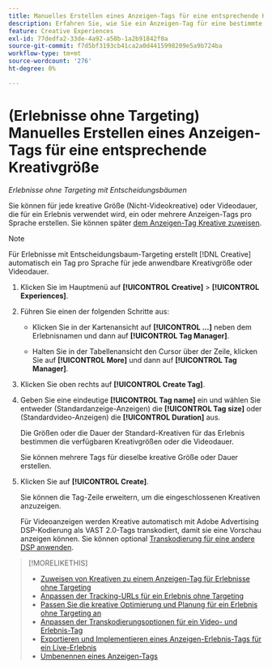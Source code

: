 ```yaml
---
title: Manuelles Erstellen eines Anzeigen-Tags für eine entsprechende Kreativgröße
description: Erfahren Sie, wie Sie ein Anzeigen-Tag für eine bestimmte Kreativgröße erstellen.
feature: Creative Experiences
exl-id: 77dedfa2-33de-4a92-a58b-1a2b91842f0a
source-git-commit: f7d5bf3193cb41ca2a0d4415998209e5a9b724ba
workflow-type: tm+mt
source-wordcount: '276'
ht-degree: 0%

---
```


# (Erlebnisse ohne Targeting) Manuelles Erstellen eines Anzeigen-Tags für eine entsprechende Kreativgröße

*Erlebnisse ohne Targeting mit Entscheidungsbäumen*

Sie können für jede kreative Größe (Nicht-Videokreative) oder Videodauer, die für ein Erlebnis verwendet wird, ein oder mehrere Anzeigen-Tags pro Sprache erstellen. Sie können später [dem Anzeigen-Tag Kreative zuweisen](experience-tag-assign-creatives.md).

>[!NOTE]
>
>Für Erlebnisse mit Entscheidungsbaum-Targeting erstellt [!DNL Creative] automatisch ein Tag pro Sprache für jede anwendbare Kreativgröße oder Videodauer.

1. Klicken Sie im Hauptmenü auf **[!UICONTROL Creative]** > **[!UICONTROL Experiences]**.

1. Führen Sie einen der folgenden Schritte aus:

   * Klicken Sie in der Kartenansicht auf **[!UICONTROL ...]** neben dem Erlebnisnamen und dann auf **[!UICONTROL Tag Manager]**.

   * Halten Sie in der Tabellenansicht den Cursor über der Zeile, klicken Sie auf **[!UICONTROL More]** und dann auf **[!UICONTROL Tag Manager]**.

1. Klicken Sie oben rechts auf **[!UICONTROL Create Tag]**.

1. Geben Sie eine eindeutige **[!UICONTROL Tag name]** ein und wählen Sie entweder (Standardanzeige-Anzeigen) die **[!UICONTROL Tag size]** oder (Standardvideo-Anzeigen) die **[!UICONTROL Duration]** aus.

   Die Größen oder die Dauer der Standard-Kreativen für das Erlebnis bestimmen die verfügbaren Kreativgrößen oder die Videodauer.

   Sie können mehrere Tags für dieselbe kreative Größe oder Dauer erstellen.<!-- What are the implications? -->

1. Klicken Sie auf **[!UICONTROL Create]**.

   Sie können die Tag-Zeile erweitern, um die eingeschlossenen Kreativen anzuzeigen.

   Für Videoanzeigen werden Kreative automatisch mit Adobe Advertising DSP-Kodierung als VAST 2.0-Tags transkodiert, damit sie eine Vorschau anzeigen können. Sie können optional [Transkodierung für eine andere DSP anwenden](experience-tag-video-transcoding.md).

>[!MORELIKETHIS]
>
>* [Zuweisen von Kreativen zu einem Anzeigen-Tag für Erlebnisse ohne Targeting](experience-tag-assign-creatives.md)
>* [Anpassen der Tracking-URLs für ein Erlebnis ohne Targeting](experience-tracking-urls-no-targeting.md)
>* [Passen Sie die kreative Optimierung und Planung für ein Erlebnis ohne Targeting an](experience-optimization-scheduling-no-targeting.md)
>* [Anpassen der Transkodierungsoptionen für ein Video- und Erlebnis-Tag](experience-tag-video-transcoding.md)
>* [Exportieren und Implementieren eines Anzeigen-Erlebnis-Tags für ein Live-Erlebnis](experience-tag-export.md)
>* [Umbenennen eines Anzeigen-Tags](experience-tag-rename.md)
